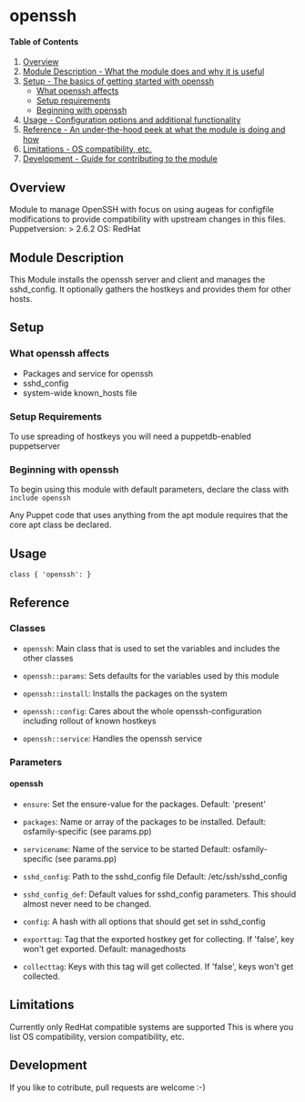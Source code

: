 # openssh

#### Table of Contents

1. [Overview](#overview)
2. [Module Description - What the module does and why it is useful](#module-description)
3. [Setup - The basics of getting started with openssh](#setup)
    * [What openssh affects](#what-openssh-affects)
    * [Setup requirements](#setup-requirements)
    * [Beginning with openssh](#beginning-with-openssh)
4. [Usage - Configuration options and additional functionality](#usage)
5. [Reference - An under-the-hood peek at what the module is doing and how](#reference)
5. [Limitations - OS compatibility, etc.](#limitations)
6. [Development - Guide for contributing to the module](#development)

## Overview

Module to manage OpenSSH with focus on using augeas for configfile modifications
to provide compatibility with upstream changes in this files.
Puppetversion: > 2.6.2
OS: RedHat

## Module Description

This Module installs the openssh server and client and manages the sshd\_config.
It optionally gathers the hostkeys and provides them for other hosts.

## Setup

### What openssh affects

* Packages and service for openssh
* sshd\_config
* system-wide known\_hosts file

### Setup Requirements

To use spreading of hostkeys you will need a puppetdb-enabled puppetserver

### Beginning with openssh

To begin using this module with default parameters, declare the class with `include openssh`

Any Puppet code that uses anything from the apt module requires that the core apt class be declared.

## Usage

```
class { 'openssh': }
```

## Reference

### Classes

* `openssh`: Main class that is used to set the variables and includes the other classes

* `openssh::params`: Sets defaults for the variables used by this module

* `openssh::install`: Installs the packages on the system

* `openssh::config`: Cares about the whole openssh-configuration including rollout of known hostkeys

* `openssh::service`: Handles the openssh service

### Parameters

#### openssh
* `ensure`: Set the ensure-value for the packages.
  Default: 'present'

* `packages`: Name or array of the packages to be installed.
  Default: osfamily-specific (see params.pp)

* `servicename`: Name of the service to be started
  Default: osfamily-specific (see params.pp)

* `sshd_config`: Path to the sshd\_config file
  Default: /etc/ssh/sshd\_config

* `sshd_config_def`: Default values for sshd\_config parameters. This should almost never need to be changed.

* `config`: A hash with all options that should get set in sshd\_config

* `exporttag`: Tag that the exported hostkey get for collecting. If 'false', key won't get exported.
  Default: managedhosts

* `collecttag`: Keys with this tag will get collected. If 'false', keys won't get collected.

## Limitations

Currently only RedHat compatible systems are supported
This is where you list OS compatibility, version compatibility, etc.

## Development

If you like to cotribute, pull requests are welcome :-)
